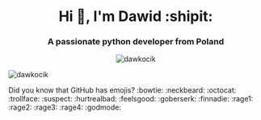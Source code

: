 <h1 align="center">Hi 👋, I'm Dawid :shipit:</h1>
<h3 align="center">A passionate python developer from Poland</h3>

<p align="center"> <img src="https://komarev.com/ghpvc/?username=dawkocik&label=Profile%20views&color=0e75b6&style=flat" alt="dawkocik" /> </p>
<p><img align="center" src="https://github-readme-stats.vercel.app/api/top-langs?username=dawkocik&show_icons=true&locale=en&layout=compact" alt="dawkocik" /></p>

Did you know that GitHub has emojis? :bowtie: :neckbeard: :octocat: :trollface: :suspect: :hurtrealbad: :feelsgood: :goberserk: :finnadie: :rage1: :rage2: :rage3: :rage4: :godmode:
